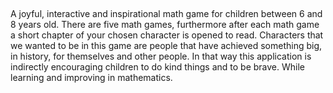 ##
A joyful, interactive and inspirational math game for children between 6 and 8 years old. There are five math games, furthermore after each math game a short chapter of your chosen character is opened to read. Characters that we wanted to be in this game are people that have achieved something big, in history, for themselves and other people. In that way this application is indirectly encouraging children to do kind things and to be brave. While learning and improving in mathematics.